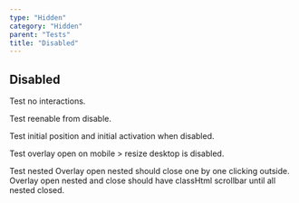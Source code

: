```yaml
---
type: "Hidden"
category: "Hidden"
parent: "Tests"
title: "Disabled"
---
```


## Disabled

Test no interactions.

Test reenable from disable.

Test initial position and initial activation when disabled.

Test overlay open on mobile > resize desktop is disabled.

Test nested
  Overlay open nested should close one by one clicking outside.
  Overlay open nested and close should have classHtml scrollbar until all nested closed.

<demo>
  <demoinline src="demos/components/core/card/disable">
  </demoinline>
  <demoinline src="demos/components/core/toggle/disable">
  </demoinline>
  <demoinline src="demos/components/core/overlay/disable">
  </demoinline>
  <demoinline src="demos/components/core/drop/disable">
  </demoinline>
  <demoinline src="demos/components/core/tooltip/disable">
  </demoinline>
  <demoinline src="demos/components/core/slider/disable">
  </demoinline>
</demo>
